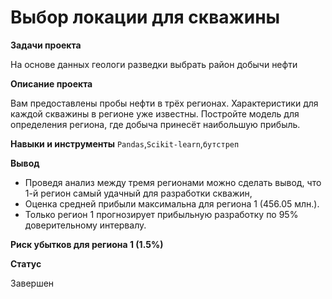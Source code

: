 # Выбор локации для скважины

**Задачи проекта**

На основе данных геологи разведки выбрать район добычи нефти

**Описание проекта**

Вам предоставлены пробы нефти в трёх регионах. Характеристики для каждой скважины в регионе уже известны. Постройте модель для определения региона, где добыча принесёт наибольшую прибыль. 

**Навыки и инструменты**
`Pandas`,`Scikit-learn`,`бутстреп`

**Вывод**

* Проведя анализ между тремя регионами можно сделать вывод, что 1-й регион самый удачный для разработки скважин, 
* Оценка средней прибыли максимальна для региона 1 (456.05 млн.).
* Только регион 1 прогнозирует прибыльную разработку по 95% доверительному интервалу.

**Риск убытков для региона 1 (1.5%)**

**Cтатус**

Завершен
